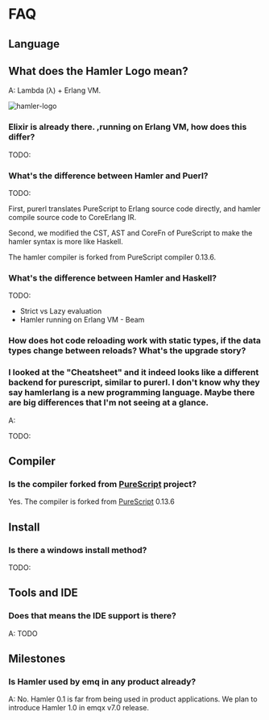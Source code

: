 # FAQ

## Language

## What does the Hamler Logo mean?

A: Lambda (λ) + Erlang VM.

![hamler-logo](https://avatars2.githubusercontent.com/u/49756617?s=200&v=4)

### Elixir is already there. ,running on Erlang VM, how does this differ?

TODO:

### What's the difference between Hamler and Puerl?

TODO:

First, purerl translates PureScript to Erlang source code directly, and hamler compile source code to CoreErlang IR.

Second, we modified the CST, AST and CoreFn of PureScript to make the hamler syntax is more like Haskell.

The hamler compiler is forked from PureScript compiler 0.13.6.

### What's the difference between Hamler and Haskell?

TODO:

- Strict vs Lazy evaluation
- Hamler running on Erlang VM - Beam

### How does hot code reloading work with static types, if the data types change between reloads? What's the upgrade story?

### I looked at the "Cheatsheet" and it indeed looks like a different backend for purescript, similar to purerl. I don't know why they say hamlerlang is a new programming language. Maybe there are big differences that I'm not seeing at a glance.

A:

TODO:

## Compiler

### Is the compiler forked from [PureScript][PureScriptSite] project?

Yes. The compiler is forked from [PureScript][PureScriptSite] 0.13.6

[PureScriptSite]: https://www.purescript.org/

## Install

### Is there a windows install method?

TODO:

## Tools and IDE

### Does that means the IDE support is there?

A: TODO


## Milestones

### Is **Hamler** used by emq in any product already?

A: No. Hamler 0.1 is far from being used in product applications. We plan to introduce Hamler 1.0 in emqx v7.0 release.

